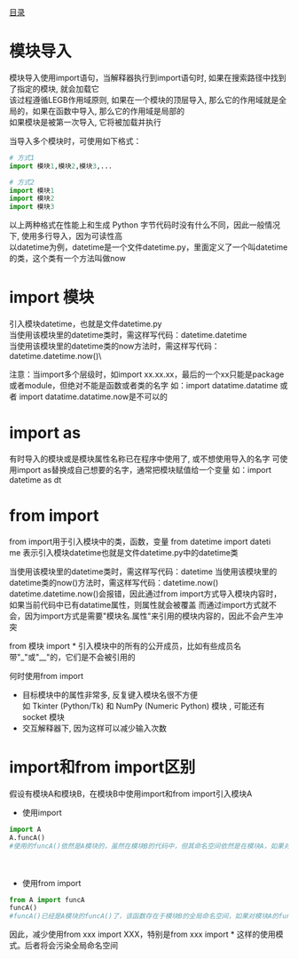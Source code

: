 [目录](../目录.md)

# 模块导入 #
模块导入使用import语句，当解释器执行到import语句时, 如果在搜索路径中找到了指定的模块, 就会加载它\
该过程遵循LEGB作用域原则, 如果在一个模块的顶层导入, 那么它的作用域就是全局的，如果在函数中导入, 那么它的作用域是局部的\
如果模块是被第一次导入, 它将被加载并执行

当导入多个模块时，可使用如下格式：
```python
# 方式1
import 模块1,模块2,模块3,...

# 方式2
import 模块1
import 模块2
import 模块3
```

以上两种格式在性能上和生成 Python 字节代码时没有什么不同，因此一般情况下, 使用多行导入，因为可读性高\
以datetime为例，datetime是一个文件datetime.py，里面定义了一个叫datetime的类，这个类有一个方法叫做now

# import 模块 #
引入模块datetime，也就是文件datetime.py\
当使用该模块里的datetime类时，需这样写代码：datetime.datetime\
当使用该模块里的datetime类的now方法时，需这样写代码：datetime.datetime.now()\

注意：当import多个层级时，如import xx.xx.xx，最后的一个xx只能是package或者module，但绝对不能是函数或者类的名字
如：import datatime.datatime 或者 import datatime.datatime.now是不可以的

# import as #
有时导入的模块或是模块属性名称已在程序中使用了, 或不想使用导入的名字
可使用import as替换成自己想要的名字，通常把模块赋值给一个变量
如：import datetime as dt

# from import #
from import用于引入模块中的类，函数，变量
from datetime import dateti　　me 表示引入模块datetime也就是文件datetime.py中的datetime类

当使用该模块里的datetime类时，需这样写代码：datetime
当使用该模块里的datetime类的now()方法时，需这样写代码：datetime.now()
datetime.datetime.now()会报错，因此通过from import方式导入模块内容时，如果当前代码中已有datatime属性，则属性就会被覆盖
而通过import方式就不会，因为import方式是需要"模块名.属性"来引用的模块内容的，因此不会产生冲突

from 模块 import *
引入模块中的所有的公开成员，比如有些成员名带"_"或"__"的，它们是不会被引用的

何时使用from import
- 目标模块中的属性非常多, 反复键入模块名很不方便\
如 Tkinter (Python/Tk) 和 NumPy (Numeric Python) 模块 , 可能还有 socket 模块
- 交互解释器下, 因为这样可以减少输入次数

 

# import和from import区别 #
假设有模块A和模块B，在模块B中使用import和from import引入模块A

- 使用import
```python
import A
A.funcA() 
#使用的funcA()依然是A模块的，虽然在模块B的代码中，但其命名空间依然是在模块A，如果对模块A的funcA()进行修改，是会影响到其在模块B的使用的
```
　　
- 使用from import
```python
from A import funcA
funcA() 
#funcA()已经是A模块的funcA()了，该函数存在于模块B的全局命名空间，如果对模块A的funcA()进行修改，是不会影响到其在模块B的使用的
```
因此，减少使用from xxx import XXX，特别是from xxx import * 这样的使用模式。后者将会污染全局命名空间

